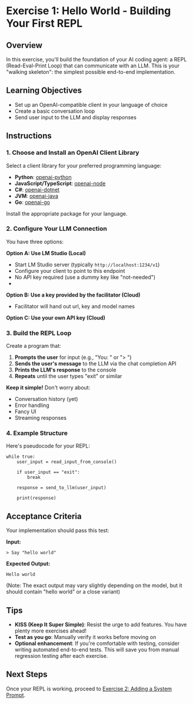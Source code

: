 # Exercise 1: Hello World - Building Your First REPL

## Overview

In this exercise, you'll build the foundation of your AI coding agent: a REPL (Read-Eval-Print Loop) that can communicate with an LLM. This is your "walking skeleton": the simplest possible end-to-end implementation.

## Learning Objectives

- Set up an OpenAI-compatible client in your language of choice
- Create a basic conversation loop
- Send user input to the LLM and display responses

## Instructions

### 1. Choose and Install an OpenAI Client Library

Select a client library for your preferred programming language:

- **Python**: [openai-python](https://github.com/openai/openai-python)
- **JavaScript/TypeScript**: [openai-node](https://github.com/openai/openai-node)
- **C#**: [openai-dotnet](https://github.com/openai/openai-dotnet)
- **JVM**: [openai-java](https://github.com/openai/openai-java)
- **Go**: [openai-go](https://github.com/openai/openai-go)

Install the appropriate package for your language.

### 2. Configure Your LLM Connection

You have three options:

**Option A: Use LM Studio (Local)**
- Start LM Studio server (typically `http://localhost:1234/v1`)
- Configure your client to point to this endpoint
- No API key required (use a dummy key like "not-needed")
- 
**Option B: Use a key provided by the facilitator (Cloud)**
- Facilitator will hand out url, key and model names

**Option C: Use your own API key (Cloud)**

### 3. Build the REPL Loop

Create a program that:

1. **Prompts the user** for input (e.g., "You: " or "> ")
2. **Sends the user's message** to the LLM via the chat completion API
3. **Prints the LLM's response** to the console
4. **Repeats** until the user types "exit" or similar

**Keep it simple!** Don't worry about:
- Conversation history (yet)
- Error handling
- Fancy UI
- Streaming responses

### 4. Example Structure

Here's pseudocode for your REPL:

```
while true:
    user_input = read_input_from_console()

    if user_input == "exit":
        break

    response = send_to_llm(user_input)

    print(response)
```

## Acceptance Criteria

Your implementation should pass this test:

**Input:**
```
> Say "hello world"
```

**Expected Output:**
```
Hello world
```

(Note: The exact output may vary slightly depending on the model, but it should contain "hello world" or a close variant)

## Tips

- **KISS (Keep It Super Simple)**: Resist the urge to add features. You have plenty more exercises ahead!
- **Test as you go**: Manually verify it works before moving on
- **Optional enhancement**: If you're comfortable with testing, consider writing automated end-to-end tests. This will save you from manual regression testing after each exercise.

## Next Steps

Once your REPL is working, proceed to [Exercise 2: Adding a System Prompt](./02-system-prompt.md).
